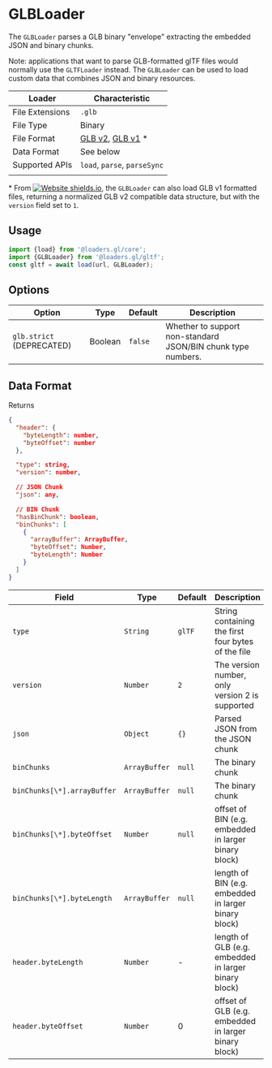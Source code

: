 # GLBLoader

The `GLBLoader` parses a GLB binary "envelope" extracting the embedded JSON and binary chunks.

Note: applications that want to parse GLB-formatted glTF files would normally use the `GLTFLoader` instead. The `GLBLoader` can be used to load custom data that combines JSON and binary resources.

| Loader          | Characteristic                                                                                                                                                                                                   |
| --------------- | ---------------------------------------------------------------------------------------------------------------------------------------------------------------------------------------------------------------- |
| File Extensions | `.glb`                                                                                                                                                                                                           |
| File Type       | Binary                                                                                                                                                                                                           |
| File Format     | [GLB v2](https://github.com/KhronosGroup/glTF/tree/master/specification/2.0#glb-file-format-specification), [GLB v1](https://github.com/KhronosGroup/glTF/tree/master/extensions/1.0/Khronos/KHR_binary_glTF) \* |
| Data Format     | See below                                                                                                                                                                                                        |
| Supported APIs  | `load`, `parse`, `parseSync`                                                                                                                                                                                     |
|                 |

\* From [![Website shields.io](https://img.shields.io/badge/v2.3-blue.svg?style=flat-square)](http://shields.io), the `GLBLoader` can also load GLB v1 formatted files, returning a normalized GLB v2 compatible data structure, but with the `version` field set to `1`.

## Usage

```js
import {load} from '@loaders.gl/core';
import {GLBLoader} from '@loaders.gl/gltf';
const gltf = await load(url, GLBLoader);
```

## Options

| Option                    | Type    | Default | Description                                                  |
| ------------------------- | ------- | ------- | ------------------------------------------------------------ |
| `glb.strict` (DEPRECATED) | Boolean | `false` | Whether to support non-standard JSON/BIN chunk type numbers. |

## Data Format

Returns

```json
{
  "header": {
    "byteLength": number,
    "byteOffset": number
  },

  "type": string,
  "version": number,

  // JSON Chunk
  "json": any,

  // BIN Chunk
  "hasBinChunk": boolean,
  "binChunks": [
    {
      "arrayBuffer": ArrayBuffer,
      "byteOffset": Number,
      "byteLength": Number
    }
  ]
}
```

| Field                       | Type          | Default | Description                                          |
| --------------------------- | ------------- | ------- | ---------------------------------------------------- |
| `type`                      | `String`      | `glTF`  | String containing the first four bytes of the file   |
| `version`                   | `Number`      | `2`     | The version number, only version 2 is supported      |
| `json`                      | `Object`      | `{}`    | Parsed JSON from the JSON chunk                      |
| `binChunks`                 | `ArrayBuffer` | `null`  | The binary chunk                                     |
| `binChunks[\*].arrayBuffer` | `ArrayBuffer` | `null`  | The binary chunk                                     |
| `binChunks[\*].byteOffset`  | `Number`      | `null`  | offset of BIN (e.g. embedded in larger binary block) |
| `binChunks[\*].byteLength`  | `ArrayBuffer` | `null`  | length of BIN (e.g. embedded in larger binary block) |
| `header.byteLength`         | `Number`      | -       | length of GLB (e.g. embedded in larger binary block) |
| `header.byteOffset`         | `Number`      | 0       | offset of GLB (e.g. embedded in larger binary block) |
